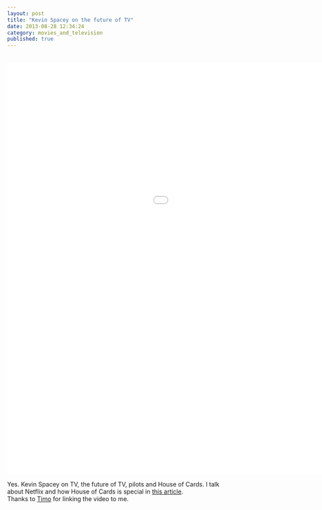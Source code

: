 ```yaml
---
layout: post
title: "Kevin Spacey on the future of TV"
date: 2013-08-28 12:34:24
category: movies_and_television
published: true
---
```


<br>
<div class="videoWrapper-16-9"><iframe width="1280" height="960" src="//www.youtube-nocookie.com/embed/P0ukYf_xvgc" frameborder="0" allowfullscreen></iframe></div>

Yes. Kevin Spacey on TV, the future of TV, pilots and House of Cards. I talk about Netflix and how House of Cards is special in [this article](https://blog.timmschoof.com/2013/02/05/smartphone-angst/).  
Thanks to [Timo](http://timoheuer.com/) for linking the video to me.